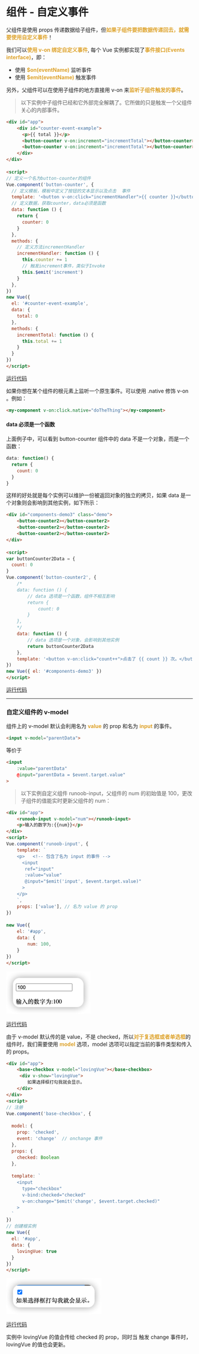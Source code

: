 # 组件 - 自定义事件
父组件是使用 props 传递数据给子组件，但<font color=#dea32c>**如果子组件要把数据传递回去，就需要使用自定义事件**</font>！

我们可以<font color=#dea32c>**使用 v-on 绑定自定义事件**</font>, 每个 Vue 实例都实现了<font color=#dea32c>**事件接口(Events interface)**</font>，即：

* 使用 <font color=#dea32c>**$on(eventName)**</font> 监听事件
* 使用 <font color=#dea32c>**$emit(eventName)**</font> 触发事件

另外，父组件可以在使用子组件的地方直接用 v-on 来<font color=#dea32c>**监听子组件触发的事件**</font>。

> 以下实例中子组件已经和它外部完全解耦了。它所做的只是触发一个父组件关心的内部事件。
```html
<div id="app">
    <div id="counter-event-example">
      <p>{{ total }}</p>
      <button-counter v-on:increment="incrementTotal"></button-counter>
      <button-counter v-on:increment="incrementTotal"></button-counter>
    </div>
</div>
 
<script>
// 定义一个名为button-counter的组件
Vue.component('button-counter', {
  // 定义模板，模板中定义了按钮的文本显示以及点击  事件
  template: '<button v-on:click="incrementHandler">{{ counter }}</button>',
  // 定义数据，获取counter，data必须是函数
  data: function () {
    return {
      counter: 0
    }
  },
  methods: {
    // 定义方法incrementHandler
    incrementHandler: function () {
      this.counter += 1
      // 触发increment事件，类似于Invoke
      this.$emit('increment')
    }
  },
})
new Vue({
  el: '#counter-event-example',
  data: {
    total: 0
  },
  methods: {
    incrementTotal: function () {
      this.total += 1
    }
  }
})
</script>
```
[运行代码](code/自定义事件.html)

如果你想在某个组件的根元素上监听一个原生事件。可以使用 .native 修饰 v-on 。例如：
```html
<my-component v-on:click.native="doTheThing"></my-component>
```
#### data 必须是一个函数
上面例子中，可以看到 button-counter 组件中的 data 不是一个对象，而是一个函数：
```javascript
data: function() {
  return {
    count: 0
  }
}
```
这样的好处就是每个实例可以维护一份被返回对象的独立的拷贝，如果 data 是一个对象则会影响到其他实例，如下所示：
```html
<div id="components-demo3" class="demo">
    <button-counter2></button-counter2>
    <button-counter2></button-counter2>
    <button-counter2></button-counter2>
</div>
 
<script>
var buttonCounter2Data = {
  count: 0
}
Vue.component('button-counter2', {
    /*
    data: function () {
        // data 选项是一个函数，组件不相互影响
        return {
            count: 0
        }
    },
    */
    data: function () {
        // data 选项是一个对象，会影响到其他实例
        return buttonCounter2Data
    },
    template: '<button v-on:click="count++">点击了 {{ count }} 次。</button>'
})
new Vue({ el: '#components-demo3' })
</script>
```
[运行代码](code/自定义事件1.html)
***
### 自定义组件的 v-model
组件上的 v-model 默认会利用名为 <font color=#dea32c>**value**</font> 的 prop 和名为 <font color=#dea32c>**input**</font> 的事件。
```html
<input v-model="parentData">
```
等价于
```html
<input 
    :value="parentData"
    @input="parentData = $event.target.value"
>
```
> 以下实例自定义组件 runoob-input，父组件的 num 的初始值是 100，更改子组件的值能实时更新父组件的 num：
```html
<div id="app">
    <runoob-input v-model="num"></runoob-input>
    <p>输入的数字为:{{num}}</p>
</div>
<script>
Vue.component('runoob-input', {
    template: `
    <p>   <!-- 包含了名为 input 的事件 -->
      <input
       ref="input"
       :value="value" 
       @input="$emit('input', $event.target.value)"
      >
    </p>
    `,
    props: ['value'], // 名为 value 的 prop
})
   
new Vue({
    el: '#app',
    data: {
        num: 100,
    }
})
</script>
```
![img_6.png](img/img_6.png)

[运行代码](code/自定义事件2.html)

由于 v-model 默认传的是 value，不是 checked，所以<font color=#dea32c>**对于复选框或者单选框**</font>的组件时，我们需要使用 <font color=#dea32c>**model**</font> 选项，model 选项可以指定当前的事件类型和传入的 props。
```html
<div id="app">
    <base-checkbox v-model="lovingVue"></base-checkbox> 
     <div v-show="lovingVue"> 
        如果选择框打勾我就会显示。 
    </div>
</div> 
<script>
// 注册
Vue.component('base-checkbox', {
 
  model: {
    prop: 'checked',
    event: 'change'  // onchange 事件
  },
  props: {
    checked: Boolean
  },
   
  template: `
    <input
      type="checkbox"
      v-bind:checked="checked"
      v-on:change="$emit('change', $event.target.checked)"
    >
  `
})
// 创建根实例
new Vue({
  el: '#app',
  data: {
    lovingVue: true
  }
})
</script>
```
![img_5.png](img/img_5.png)

[运行代码](code/自定义事件3.html)

实例中 lovingVue 的值会传给 checked 的 prop，同时当 <base-checkbox> 触发 change 事件时， lovingVue 的值也会更新。